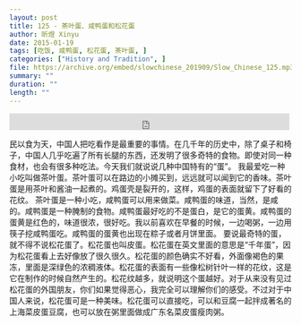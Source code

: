 ```yaml
---
layout: post
title: 125 - 茶叶蛋、咸鸭蛋和松花蛋
author: 昕煜 Xinyu
date: 2015-01-19
tags: [吃饭, 咸鸭蛋, 松花蛋, 茶叶蛋, ]
categories: ["History and Tradition", ]
file: https://archive.org/embed/slowchinese_201909/Slow_Chinese_125.mp3
summary: ""
duration: ""
length: ""
---
```


<iframe src="https://archive.org/embed/slowchinese_201909/Slow_Chinese_125.mp3" width="500" height="30" frameborder="0" webkitallowfullscreen="true" mozallowfullscreen="true" allowfullscreen></iframe>

民以食为天，中国人把吃看作是最重要的事情。在几千年的历史中，除了桌子和椅子，中国人几乎吃遍了所有长腿的东西，还发明了很多奇特的食物。即使对同一种食材，也会有很多种吃法。今天我们就说说几种中国特有的“蛋”。
我最爱吃一种小吃叫做茶叶蛋。茶叶蛋可以在路边的小摊买到，远远就可以闻到它的香味。茶叶蛋是用茶叶和酱油一起煮的。鸡蛋壳是裂开的，这样，鸡蛋的表面就留下了好看的花纹。
茶叶蛋是一种小吃，咸鸭蛋可以用来做菜。咸鸭蛋的味道，当然，是咸的。咸鸭蛋是一种腌制的食物。咸鸭蛋最好吃的不是蛋白，是它的蛋黄。咸鸭蛋的蛋黄是红色的，味道很浓，很好吃。我以前喜欢在早餐的时候，一边喝粥，一边用筷子挖咸鸭蛋吃。咸鸭蛋的蛋黄也出现在粽子或者月饼里面。
要说最奇特的蛋，就不得不说松花蛋了。松花蛋也叫皮蛋。松花蛋在英文里面的意思是“千年蛋”，因为松花蛋看上去好像放了很久很久。松花蛋的颜色确实不好看，外面像褐色的果冻，里面是深绿色的浓稠液体。松花蛋的表面有一些像松树针叶一样的花纹，这是它在制作的时候自然产生的。松花纹越多，就说明这个蛋越好。对于从来没有见过松花蛋的外国朋友，你们如果觉得恶心，我完全可以理解你们的感受。不过对于中国人来说，松花蛋可是一种美味。松花蛋可以直接吃，可以和豆腐一起拌成著名的上海菜皮蛋豆腐，也可以放在粥里面做成广东名菜皮蛋瘦肉粥。

